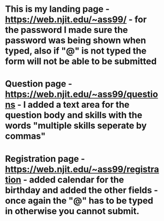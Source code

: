 # This is my landing page - https://web.njit.edu/~ass99/ - for the password I made sure the password was being shown when typed, also if "@" is not typed the form will not be able to be submitted 
# Question page - https://web.njit.edu/~ass99/questions - I added a text area for the question body and skills with the words "multiple skills seperate by commas"
# Registration page - https://web.njit.edu/~ass99/registration - added calendar for the birthday and added the other fields - once again the "@" has to be typed in otherwise you cannot submit.
